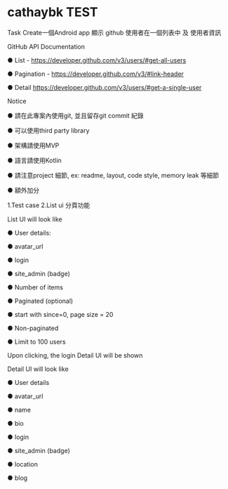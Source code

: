 # cathaybk TEST

Task
Create一個Android app 顯示 github 使用者在一個列表中 及 使用者資訊

GitHub API Documentation

● List - https://developer.github.com/v3/users/#get-all-users

● Pagination - https://developer.github.com/v3/#link-header

● Detail https://developer.github.com/v3/users/#get-a-single-user


Notice

● 請在此專案內使用git, 並且留存git commit 紀錄

● 可以使用third party library

● 架構請使用MVP

● 語言請使用Kotlin

● 請注意project 細節, ex: readme, layout, code style, memory leak 等細節

● 額外加分

1.Test case 2.List ui 分頁功能

List UI will look like

● User details:

● avatar_url

● login

● site_admin (badge)

● Number of items

● Paginated (optional)

● start with since=0, page size = 20

● Non-paginated

● Limit to 100 users

Upon clicking, the login Detail UI will be shown
 
Detail UI will look like

● User details

● avatar_url

● name

● bio

● login

● site_admin (badge)

● location

● blog

